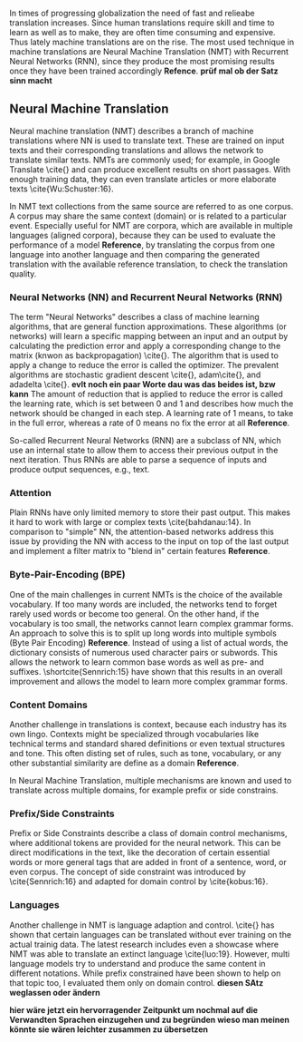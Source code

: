 In times of progressing globalization the need of fast and relieabe translation increases. Since human translations require skill and time to learn as well as to make, they are often time consuming and expensive. Thus lately machine translations are on the rise.
The most used technique in machine translations are Neural Machine Translation (NMT) with Recurrent Neural Networks (RNN), since they produce the most promising results once they have been trained accordingly __Refence__. __prüf mal ob der Satz sinn macht__

## Neural Machine Translation
Neural machine translation (NMT) describes a branch of machine translations where NN is used to translate text.
These are trained on input texts and their corresponding translations and allows the network to translate similar texts.
NMTs are commonly used; for example, in Google Translate \cite{} and can produce excellent results on short passages.
With enough training data, they can even translate articles or more elaborate texts \cite{Wu:Schuster:16}.

In NMT text collections from the same source are referred to as one corpus.
A corpus may share the same context (domain) or is related to a particular event.
Especially useful for NMT are corpora, which are available in multiple languages (aligned corpora), because they can be used to evaluate the performance of a model __Reference__,  by translating the corpus from one language into another language and then comparing the generated translation with the available reference translation, to check the translation quality.

### Neural Networks (NN) and Recurrent Neural Networks (RNN)
The term "Neural Networks" describes a class of machine learning algorithms, that are general function approximations.
These algorithms (or networks) will learn a specific mapping between an input and an output by calculating the prediction error and apply a corresponding change to the matrix (knwon as backpropagation) \cite{}. 
The algorithm that is used to apply a change to reduce the error is called the optimizer.
The prevalent algorithms are stochastic gradient descent \cite{}, adam\cite{}, and adadelta \cite{}. __evlt noch ein paar Worte dau was das beides ist, bzw kann__
The amount of reduction that is applied to reduce the error is called the learning rate, which is set between 0 and 1 and describes how much the network should be changed in each step.
A learning rate of 1 means, to take in the full error, whereas a rate of 0 means no fix the error at all __Reference__.

So-called Recurrent Neural Networks (RNN) are a subclass of NN, which use an internal state to allow them to access their previous output in the next iteration. Thus RNNs are able to parse a sequence of inputs and produce output sequences, e.g., text.

### Attention
Plain RNNs have only limited memory to store their past output. This makes it hard to work with large or complex texts \cite{bahdanau:14}.
In comparison to "simple" NN, the attention-based networks address this issue by providing the NN with access to the input on top of the last output and implement a filter matrix to "blend in" certain features __Reference__. 


### Byte-Pair-Encoding (BPE)
One of the main challenges in current NMTs is the choice of the available vocabulary.
If too many words are included, the networks tend to forget rarely used words or become too general.
On the other hand, if the vocabulary is too small, the networks cannot learn complex grammar forms.
An approach to solve this is to split up long words into multiple symbols (Byte Pair Encoding) __Reference__.
Instead of using a list of actual words, the dictionary consists of numerous used character pairs or subwords.
This allows the network to learn common base words as well as pre- and suffixes.
\shortcite{Sennrich:15} have shown that this results in an overall improvement and allows the model to learn more complex grammar forms.


### Content Domains
Another challenge in translations is context, because each industry has its own lingo.
Contexts might be specialized through vocabularies like technical terms and standard shared definitions or even textual structures and tone.
This often disting set of rules, such as tone, vocabulary, or any other substantial similarity are define as a domain __Reference__.

In Neural Machine Translation, multiple mechanisms are known and used to translate across multiple domains, for example prefix or side constrains.

### Prefix/Side Constraints
Prefix or Side Constraints describe a class of domain control mechanisms, where additional tokens are provided for the neural network.
This can be direct modifications in the text, like the decoration of certain essential words or more general tags that are added in front of a sentence, word, or even corpus.
The concept of side constraint was introduced by \cite{Sennrich:16} and adapted for domain control by \cite{kobus:16}.

### Languages
Another challenge in NMT is language adaption and control.
\cite{} has shown that certain languages can be translated without ever training on the actual trainig data.
The latest research includes even a showcase where NMT was able to translate an extinct language \cite{luo:19}.
However, multi language models try to understand and produce the same content in different notations.
While prefix constrained have been shown to help on that topic too, I evaluated them only on domain control. __diesen SAtz weglassen oder ändern__

__hier wäre jetzt ein hervorragender Zeitpunkt um nochmal auf die Verwandten Sprachen einzugehen und zu begründen wieso man meinen könnte sie wären leichter zusammen zu übersetzen__


